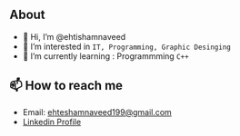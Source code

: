 ## About
- 👋 Hi, I’m @ehtishamnaveed
- 👀 I’m interested in ``` IT, Programming, Graphic Desinging ```
- 🌱 I’m currently learning : Programmming ``` C++ ```

## 📫 How to reach me 
- Email: ehteshamnaveed199@gmail.com
- [Linkedin Profile](https://www.linkedin.com/in/ehtesham-naveed-65b765201/) 

<!---
ehteshamnaveed/ehteshamnaveed is a ✨ special ✨ repository because its `README.md` (this file) appears on your GitHub profile.
You can click the Preview link to take a look at your changes.
--->
